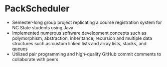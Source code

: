 # PackScheduler
- Semester-long group project replicating a course registration system for NC State students using Java
- Implemented numerous software development concepts such as polymorphism, abstraction, inheritance, recursion and multiple data structures such as custom linked lists and array lists, stacks, and queues
- Utilized pair programming and high-quality GitHub commit comments to collaborate with peers
